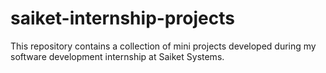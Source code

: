 # saiket-internship-projects
This repository contains a collection of mini projects developed during my software development internship at Saiket Systems.
